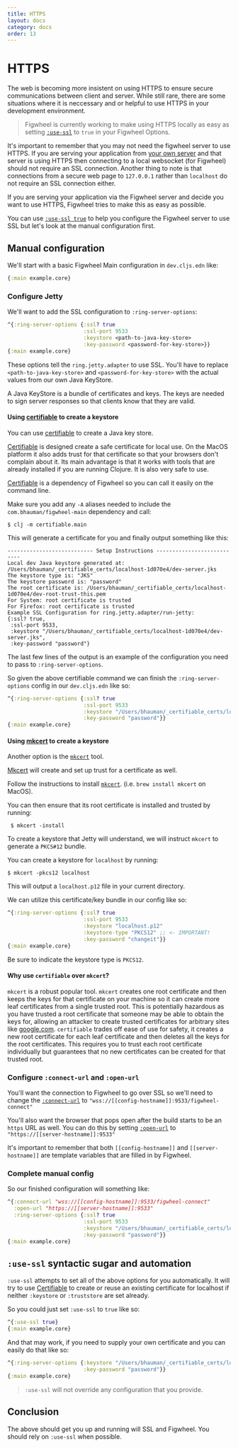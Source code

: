 ```yaml
---
title: HTTPS
layout: docs
category: docs
order: 13
---
```


# HTTPS

<div class="lead-in">The web is becoming more insistent on using HTTPS
to ensure secure communications between client and server. While still
rare, there are some situations where it is neccessary and or helpful
to use HTTPS in your development environment.</div>

> Figwheel is currently working to make using HTTPS locally as easy as
> setting [`:use-ssl`](/config-options#use-ssl) to `true` in your
> Figwheel Options.

It's important to remember that you may not need the figwheel server
to use HTTPS. If you are serving your application from [your own
server](/docs/your_own_server) and that server is using HTTPS then
connecting to a local websocket (for Figwheel) should not require an
SSL connection. Another thing to note is that connections from a
secure web page to `127.0.0.1` rather than `localhost` do not require
an SSL connection either.

If you are serving your application via the Figwheel server and decide
you want to use HTTPS, Figwheel tries to make this as easy as possible.

You can use [`:use-ssl true`](#use-ssl-syntactic-sugar-and-automation)
to help you configure the Figwheel server to use SSL but let's look at
the manual configuration first.

## Manual configuration

We'll start with a basic Figwheel Main configuration in `dev.cljs.edn` like:

```clj
{:main example.core}
```

### Configure Jetty

We'll want to add the SSL configuration to `:ring-server-options`:

```clj
^{:ring-server-options {:ssl? true
                        :ssl-port 9533
                        :keystore <path-to-java-key-store>
                        :key-password <password-for-key-store>}}
{:main example.core}
```

These options tell the `ring.jetty.adapter` to use SSL. You'll have to
replace `<path-to-java-key-store>` and `<password-for-key-store>` with
the actual values from our own Java KeyStore.

A Java KeyStore is a bundle of certificates and keys. The keys are
needed to sign server responses so that clients know that they are
valid.

#### Using [certifiable](https://github.com/bhauman/certifiable) to create a keystore

You can use [certifiable](https://github.com/bhauman/certifiable) to
create a Java key store.

[Certifiable](https://github.com/bhauman/certifiable) is designed
create a safe certificate for local use. On the MacOS platform it also
adds trust for that certificate so that your browsers don't complain
about it. Its main advantage is that it works with tools that are
already installed if you are running Clojure. It is also very safe to
use.

[Certifiable](https://github.com/bhauman/certifiable) is a dependency
of Figwheel so you can call it easily on the command line. 

Make sure you add any `-A` aliases needed to include the
`com.bhauman/figwheel-main` dependency and call:

```shell
$ clj -m certifiable.main 
```

This will generate a certificate for you and finally output something
like this:

```shell
--------------------------- Setup Instructions ---------------------------
Local dev Java keystore generated at: /Users/bhauman/_certifiable_certs/localhost-1d070e4/dev-server.jks
The keystore type is: "JKS"
The keystore password is: "password"
The root certificate is: /Users/bhauman/_certifiable_certs/localhost-1d070e4/dev-root-trust-this.pem
For System: root certificate is trusted
For Firefox: root certificate is trusted
Example SSL Configuration for ring.jetty.adapter/run-jetty:
{:ssl? true,
 :ssl-port 9533,
 :keystore "/Users/bhauman/_certifiable_certs/localhost-1d070e4/dev-server.jks",
 :key-password "password"}
```

The last few lines of the output is an example of the configuration
you need to pass to `:ring-server-options`.

So given the above certifiable command we can finish the
`:ring-server-options` config in our `dev.cljs.edn` like so:

```clj
^{:ring-server-options {:ssl? true
                        :ssl-port 9533
                        :keystore "/Users/bhauman/_certifiable_certs/localhost-1d070e4/dev-server.jks"
                        :key-password "password"}}
{:main example.core}
```

#### Using [mkcert](https://github.com/FiloSottile/mkcert) to create a keystore

Another option is the [`mkcert`](https://github.com/FiloSottile/mkcert) tool.

[Mkcert](https://github.com/FiloSottile/mkcert) will create and set up
trust for a certificate as well.
 
Follow the instructions to install [`mkcert`](https://github.com/FiloSottile/mkcert). (i.e. `brew install mkcert` on MacOS).
 
You can then ensure that its root certificate is installed and
trusted by running:
 
```shell
 $ mkcert -install
```

To create a keystore that Jetty will understand, we will instruct
`mkcert` to generate a `PKCS#12` bundle.

You can create a keystore for `localhost` by running:

```shell
$ mkcert -pkcs12 localhost
```

This will output a `localhost.p12` file in your current directory.

We can utilize this certificate/key bundle in our config like so:

```clj
^{:ring-server-options {:ssl? true
                        :ssl-port 9533
                        :keystore "localhost.p12" 
                        :keystore-type "PKCS12" ;; <- IMPORTANT!
                        :key-password "changeit"}}
{:main example.core}
```

Be sure to indicate the keystore type is `PKCS12`.

#### Why use `certifiable` over `mkcert`?

`mkcert` is a robust popular tool. `mkcert` creates one root
certificate and then keeps the keys for that certificate on your
machine so it can create more leaf certificates from a single trusted
root. This is potentially hazardous as you have trusted a root
certificate that someone may be able to obtain the keys for, allowing
an attacker to create trusted certificates for arbitrary sites like
[google.com](https://google.com). `certifiable` trades off ease of use
for safety, it creates a new root certificate for each leaf certificate
and then deletes all the keys for the root certificates. This requires
you to trust each root certificate individually but guarantees that no
new certificates can be created for that trusted root.

### Configure `:connect-url` and `:open-url`

You'll want the connection to Figwheel to go over SSL so we'll need
to change the [`:connect-url`](/config-options#connect-url) to
`"wss://[[config-hostname]]:9533/figwheel-connect"`

You'll also want the browser that pops open after the build starts to
be an `https` URL as well. You can do this by setting
[`:open-url`](/config-options#open-url) to `"https://[[server-hostname]]:9533"`

It's important to remember that both `[[config-hostname]]` and
`[[server-hostname]]` are template variables that are filled in by
Figwheel.

### Complete manual config

So our finished configuration will something like:

```clj
^{:connect-url "wss://[[config-hostname]]:9533/figwheel-connect"
  :open-url "https://[[server-hostname]]:9533"
  :ring-server-options {:ssl? true
                        :ssl-port 9533
                        :keystore "/Users/bhauman/_certifiable_certs/localhost-1d070e4/dev-server.jks"
                        :key-password "password"}}
{:main example.core}
```

## `:use-ssl` syntactic sugar and automation

`:use-ssl` attempts to set all of the above options for you
automatically. It will try to use
[Certifiable](https://github.com/bhauman/certifiable) to create or
reuse an existing certificate for localhost if neither `:keystore` or
`:truststore` are set already.

So you could just set `:use-ssl` to `true` like so:

```clj
^{:use-ssl true}
{:main example.core}
```

And that may work, if you need to supply your own certificate and you
can easily do that like so:

```clj
^{:ring-server-options {:keystore "/Users/bhauman/_certifiable_certs/localhost-1d070e4/dev-server.jks"
                        :key-password "password"}}
{:main example.core}
```

> `:use-ssl` will not override any configuration that you provide.

## Conclusion

The above should get you up and running will SSL and Figwheel. You
should rely on `:use-ssl` when possible.




